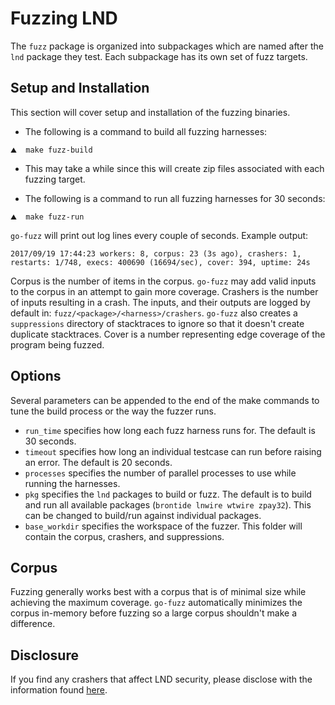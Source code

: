 # Fuzzing LND #

The `fuzz` package is organized into subpackages which are named after the `lnd` package they test. Each subpackage has its own set of fuzz targets.

## Setup and Installation ##
This section will cover setup and installation of the fuzzing binaries.

* The following is a command to build all fuzzing harnesses:
```shell
⛰  make fuzz-build
```

* This may take a while since this will create zip files associated with each fuzzing target.

* The following is a command to run all fuzzing harnesses for 30 seconds:
```shell
⛰  make fuzz-run
```

`go-fuzz` will print out log lines every couple of seconds. Example output:
```text
2017/09/19 17:44:23 workers: 8, corpus: 23 (3s ago), crashers: 1, restarts: 1/748, execs: 400690 (16694/sec), cover: 394, uptime: 24s
```
Corpus is the number of items in the corpus. `go-fuzz` may add valid inputs to
the corpus in an attempt to gain more coverage. Crashers is the number of inputs
resulting in a crash. The inputs, and their outputs are logged by default in:
`fuzz/<package>/<harness>/crashers`. `go-fuzz` also creates a `suppressions` directory
of stacktraces to ignore so that it doesn't create duplicate stacktraces.
Cover is a number representing edge coverage of the program being fuzzed.

## Options ##
Several parameters can be appended to the end of the make commands to tune the build process or the way the fuzzer runs.
- `run_time` specifies how long each fuzz harness runs for. The default is 30 seconds.
- `timeout` specifies how long an individual testcase can run before raising an error. The default is 20 seconds.
- `processes` specifies the number of parallel processes to use while running the harnesses.
- `pkg` specifies the `lnd` packages to build or fuzz. The default is to build and run all available packages (`brontide lnwire wtwire zpay32`). This can be changed to build/run against individual packages.
- `base_workdir` specifies the workspace of the fuzzer. This folder will contain the corpus, crashers, and suppressions.

## Corpus ##
Fuzzing generally works best with a corpus that is of minimal size while achieving the maximum coverage. `go-fuzz` automatically minimizes the corpus in-memory before fuzzing so a large corpus shouldn't make a difference.

## Disclosure ##
If you find any crashers that affect LND security, please disclose with the information found [here](https://github.com/brsuite/lnd/#security).

